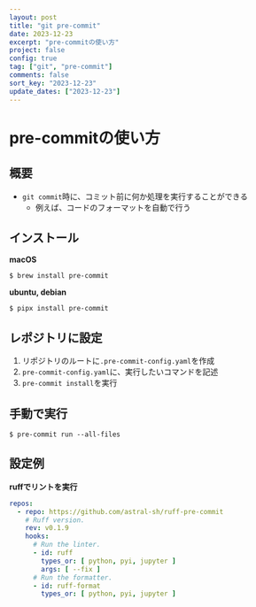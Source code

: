 ```yaml
---
layout: post
title: "git pre-commit"
date: 2023-12-23
excerpt: "pre-commitの使い方"
project: false
config: true
tag: ["git", "pre-commit"]
comments: false
sort_key: "2023-12-23"
update_dates: ["2023-12-23"]
---
```


# pre-commitの使い方

## 概要
 - `git commit`時に、コミット前に何か処理を実行することができる
   - 例えば、コードのフォーマットを自動で行う

## インストール

**macOS**
```console
$ brew install pre-commit
```

**ubuntu, debian**
```console
$ pipx install pre-commit
```

## レポジトリに設定
 1. リポジトリのルートに`.pre-commit-config.yaml`を作成
 2. `pre-commit-config.yaml`に、実行したいコマンドを記述
 3. `pre-commit install`を実行

## 手動で実行

```console
$ pre-commit run --all-files
```

## 設定例

**ruffでリントを実行**

```yaml
repos:
  - repo: https://github.com/astral-sh/ruff-pre-commit
    # Ruff version.
    rev: v0.1.9
    hooks:
      # Run the linter.
      - id: ruff
        types_or: [ python, pyi, jupyter ]
        args: [ --fix ]
      # Run the formatter.
      - id: ruff-format
        types_or: [ python, pyi, jupyter ]
```
